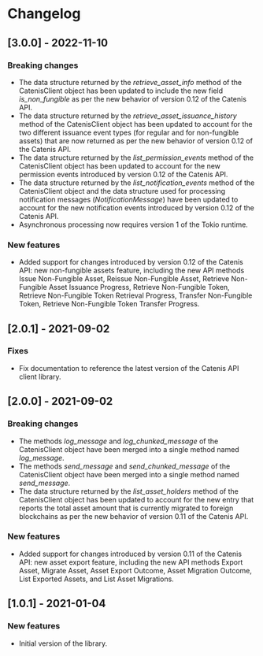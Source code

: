 # Changelog

## [3.0.0] - 2022-11-10

### Breaking changes
- The data structure returned by the *retrieve_asset_info* method of the CatenisClient object has been updated to
  include the new field *is_non_fungible* as per the new behavior of version 0.12 of the Catenis API.
- The data structure returned by the *retrieve_asset_issuance_history* method of the CatenisClient object has been
  updated to account for the two different issuance event types (for regular and for non-fungible assets) that are now
  returned as per the new behavior of version 0.12 of the Catenis API.
- The data structure returned by the *list_permission_events* method of the CatenisClient object has been updated to
  account for the new permission events introduced by version 0.12 of the Catenis API.
- The data structure returned by the *list_notification_events* method of the CatenisClient object and the data
  structure used for processing notification messages (*NotificationMessage*) have been updated to account for the new
  notification events introduced by version 0.12 of the Catenis API.
- Asynchronous processing now requires version 1 of the Tokio runtime.

### New features
- Added support for changes introduced by version 0.12 of the Catenis API: new non-fungible assets feature, including
  the new API methods Issue Non-Fungible Asset, Reissue Non-Fungible Asset, Retrieve Non-Fungible Asset Issuance
  Progress, Retrieve Non-Fungible Token, Retrieve Non-Fungible Token Retrieval Progress, Transfer Non-Fungible Token,
  Retrieve Non-Fungible Token Transfer Progress.

## [2.0.1] - 2021-09-02

### Fixes
- Fix documentation to reference the latest version of the Catenis API client library.

## [2.0.0] - 2021-09-02

### Breaking changes
- The methods *log_message* and *log_chunked_message* of the CatenisClient object have been merged into a single method
  named *log_message*.
- The methods *send_message* and *send_chunked_message* of the CatenisClient object have been merged into a single
  method named *send_message*.
- The data structure returned by the *list_asset_holders* method of the CatenisClient object has been updated to account
  for the new entry that reports the total asset amount that is currently migrated to foreign blockchains as per the new
  behavior of version 0.11 of the Catenis API.

### New features
- Added support for changes introduced by version 0.11 of the Catenis API: new asset export feature, including the new
  API methods Export Asset, Migrate Asset, Asset Export Outcome, Asset Migration Outcome, List Exported Assets, and
  List Asset Migrations.

## [1.0.1] - 2021-01-04

### New features
- Initial version of the library.